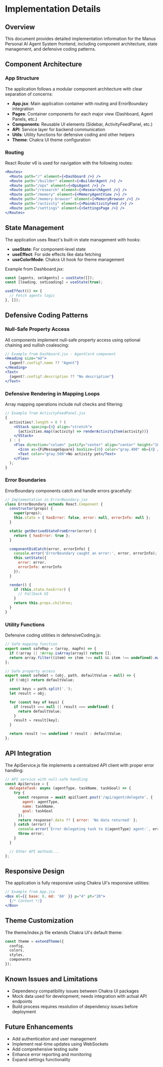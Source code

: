 # Implementation Details

## Overview

This document provides detailed implementation information for the Manus Personal AI Agent System frontend, including component architecture, state management, and defensive coding patterns.

## Component Architecture

### App Structure

The application follows a modular component architecture with clear separation of concerns:

- **App.jsx**: Main application container with routing and ErrorBoundary integration
- **Pages**: Container components for each major view (Dashboard, Agent Panels, etc.)
- **Components**: Reusable UI elements (Sidebar, ActivityFeedPanel, etc.)
- **API**: Service layer for backend communication
- **Utils**: Utility functions for defensive coding and other helpers
- **Theme**: Chakra UI theme configuration

### Routing

React Router v6 is used for navigation with the following routes:

```jsx
<Routes>
  <Route path="/" element={<Dashboard />} />
  <Route path="/builder" element={<BuilderAgent />} />
  <Route path="/ops" element={<OpsAgent />} />
  <Route path="/research" element={<ResearchAgent />} />
  <Route path="/memory" element={<MemoryAgentView />} />
  <Route path="/memory-browser" element={<MemoryBrowser />} />
  <Route path="/activity" element={<MainActivityFeed />} />
  <Route path="/settings" element={<SettingsPage />} />
</Routes>
```

## State Management

The application uses React's built-in state management with hooks:

- **useState**: For component-level state
- **useEffect**: For side effects like data fetching
- **useColorMode**: Chakra UI hook for theme management

Example from Dashboard.jsx:

```jsx
const [agents, setAgents] = useState([]);
const [loading, setLoading] = useState(true);

useEffect(() => {
  // Fetch agents logic
}, []);
```

## Defensive Coding Patterns

### Null-Safe Property Access

All components implement null-safe property access using optional chaining and nullish coalescing:

```jsx
// Example from Dashboard.jsx - AgentCard component
<Heading size="md">
  {agent?.config?.name ?? "Agent"}
</Heading>
<Text>
  {agent?.config?.description ?? "No description"}
</Text>
```

### Defensive Rendering in Mapping Loops

Array mapping operations include null checks and filtering:

```jsx
// Example from ActivityFeedPanel.jsx
{
  activities?.length > 0 ? (
    <VStack spacing={4} align="stretch">
      {activities.map((activity) => renderActivityItem(activity))}
    </VStack>
  ) : (
    <Flex direction="column" justify="center" align="center" height="100%">
      <Icon as={FiMessageSquare} boxSize={10} color="gray.400" mb={4} />
      <Text color="gray.500">No activity yet</Text>
    </Flex>
  );
}
```

### Error Boundaries

ErrorBoundary components catch and handle errors gracefully:

```jsx
// Implementation in ErrorBoundary.jsx
class ErrorBoundary extends React.Component {
  constructor(props) {
    super(props);
    this.state = { hasError: false, error: null, errorInfo: null };
  }

  static getDerivedStateFromError(error) {
    return { hasError: true };
  }

  componentDidCatch(error, errorInfo) {
    console.error('ErrorBoundary caught an error:', error, errorInfo);
    this.setState({
      error: error,
      errorInfo: errorInfo
    });
  }

  render() {
    if (this.state.hasError) {
      // Fallback UI
    }
    return this.props.children;
  }
}
```

### Utility Functions

Defensive coding utilities in defensiveCoding.js:

```javascript
// Safe mapping function
export const safeMap = (array, mapFn) => {
  if (!array || !Array.isArray(array)) return [];
  return array.filter((item) => item !== null && item !== undefined).map(mapFn);
};

// Safe property access
export const safeGet = (obj, path, defaultValue = null) => {
  if (!obj) return defaultValue;

  const keys = path.split('.');
  let result = obj;

  for (const key of keys) {
    if (result === null || result === undefined) {
      return defaultValue;
    }
    result = result[key];
  }

  return result !== undefined ? result : defaultValue;
};
```

## API Integration

The ApiService.js file implements a centralized API client with proper error handling:

```javascript
// API service with null-safe handling
const ApiService = {
  delegateTask: async (agentType, taskName, taskGoal) => {
    try {
      const response = await apiClient.post('/api/agent/delegate', {
        agent: agentType,
        name: taskName,
        goal: taskGoal
      });
      return response?.data ?? { error: 'No data returned' };
    } catch (error) {
      console.error(`Error delegating task to ${agentType} agent:`, error);
      throw error;
    }
  }

  // Other API methods...
};
```

## Responsive Design

The application is fully responsive using Chakra UI's responsive utilities:

```jsx
// Example from App.jsx
<Box ml={{ base: 0, md: '60' }} p="4" pt="20">
  {/* Content */}
</Box>
```

## Theme Customization

The theme/index.js file extends Chakra UI's default theme:

```javascript
const theme = extendTheme({
  config,
  colors,
  styles,
  components
});
```

## Known Issues and Limitations

- Dependency compatibility issues between Chakra UI packages
- Mock data used for development; needs integration with actual API endpoints
- Build process requires resolution of dependency issues before deployment

## Future Enhancements

- Add authentication and user management
- Implement real-time updates using WebSockets
- Add comprehensive testing suite
- Enhance error reporting and monitoring
- Expand settings functionality

